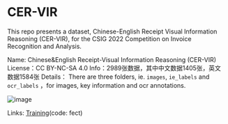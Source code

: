 # CER-VIR
This repo presents a dataset, Chinese-English Receipt Visual Information Reasoning (CER-VIR), for the CSIG 2022 Competition on Invoice Recognition and Analysis.

Name: Chinese&English Receipt-Visual Information Reasoning (CER-VIR)
License：CC BY-NC-SA 4.0
Info：2989张数据，其中中文数据1405张，英文数据1584张
Details： There are three folders, ie. `images`, `ie_labels` and `ocr_labels` ，for images, key information and ocr annotations.

![image](https://cnnorth4-modelhub-media.obs.cn-north-4.myhwclouds.com/meta/publicImage/55f73129-f759-45fe-af31-3baaa2b1e367.png)

Links: [Training](https://pan.baidu.com/s/1ZItJRcxltKJ8gRtVeTLRVg)(code: fect)